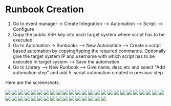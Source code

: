 # Runbook Creation

1. Go to event manager -> Create Integration --> Automation --> Script --> Configure 
2. Copy the public SSH key into each target system where script has to be executed. 
3. Go to Automation -> Runbooks --> New Automation --> Create a script based automation by copying/typing the required commands. Optionally give the target system IP and username with which script has to be executed in target system --> Save the automation.
4. Go to Library --> New Runbook --> Give name, desc etc and select "Add automation step" and add 5. script automation created in previous step.


Here are the screenshots.

<img src="images/image-11.png">
<img src="images/image-12.png">
<img src="images/image-13.png">
<img src="images/image-14.png">
<img src="images/image-15.png">
<img src="images/image-16.png">
<img src="images/image-17.png">
<img src="images/image-18.png">
<img src="images/image-19.png">
<img src="images/image-20.png">
<img src="images/image-21.png">
<img src="images/image-22.png">
<img src="images/image-23.png">
<img src="images/image-24.png">
<img src="images/image-25.png">
<img src="images/image-26.png">
<img src="images/image-27.png">
<img src="images/image-28.png">
<img src="images/image-29.png">
<img src="images/image-30.png">
<img src="images/image-31.png">
<img src="images/image-32.png">
<img src="images/image-33.png">
<img src="images/image-34.png">
<img src="images/image-35.png">
<img src="images/image-36.png">
<img src="images/image-37.png">
<img src="images/image-38.png">
<img src="images/image-39.png">
<img src="images/image-40.png">
<img src="images/image-41.png">
<img src="images/image-42.png">
<img src="images/image-43.png">
<img src="images/image-44.png">
<img src="images/image-45.png">
<img src="images/image-46.png">
<img src="images/image-47.png">
<img src="images/image-48.png">
<img src="images/image-49.png">
<img src="images/image-50.png">
<img src="images/image-51.png">

